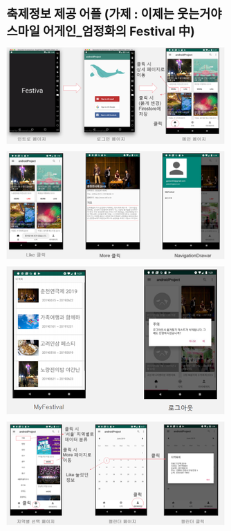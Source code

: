 # 축제정보 제공 어플 (가제 : 이제는 웃는거야 스마일 어게인_엄정화의 Festival 中)

![화면들캡쳐1](./캡쳐사진들/화면구성캡쳐1.PNG)


![화면들캡쳐2](./캡쳐사진들/화면구성캡쳐2.PNG)


![화면들캡쳐3](./캡쳐사진들/화면구성캡쳐3.PNG)


![화면들캡쳐4](./캡쳐사진들/화면구성캡쳐4.PNG)

